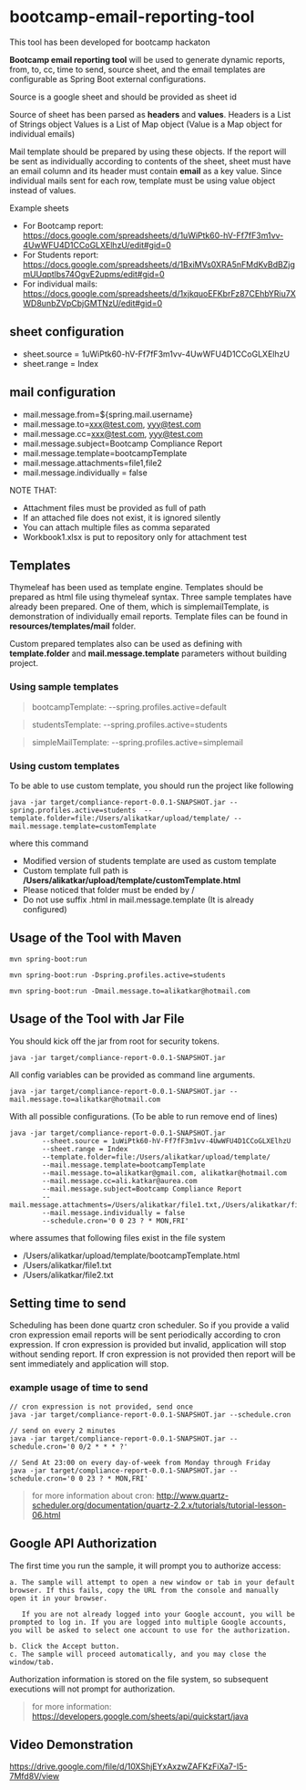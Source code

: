 # bootcamp-email-reporting-tool
This tool has been developed for bootcamp hackaton  

<b>Bootcamp email reporting tool</b> will be used to generate dynamic reports, from, to, cc, time to send, source sheet, and the email templates are configurable as Spring Boot external configurations.

Source is a google sheet and should be provided as sheet id

Source of sheet has been parsed as <b>headers</b> and <b>values</b>. 
Headers is a List of Strings object
Values is a List of Map object
(Value is a Map object for individual emails)


Mail template should be prepared by using these objects. 
If the report will be sent as individually according to contents of the sheet, 
sheet must have an email column and its header must contain <b>email</b> as a key value. 
Since individual mails sent for each row, template must be using value object instead of values.

Example sheets
 -  For Bootcamp report: https://docs.google.com/spreadsheets/d/1uWiPtk60-hV-Ff7fF3m1vv-4UwWFU4D1CCoGLXElhzU/edit#gid=0
 -  For Students report: https://docs.google.com/spreadsheets/d/1BxiMVs0XRA5nFMdKvBdBZjgmUUqptlbs74OgvE2upms/edit#gid=0
 -  For individual mails: https://docs.google.com/spreadsheets/d/1xjkquoEFKbrFz87CEhbYRiu7XWD8unbZVpCbjGMTNzU/edit#gid=0   

## sheet configuration
 - sheet.source = 1uWiPtk60-hV-Ff7fF3m1vv-4UwWFU4D1CCoGLXElhzU
 - sheet.range = Index

## mail configuration
 - mail.message.from=${spring.mail.username}
 - mail.message.to=xxx@test.com, yyy@test.com
 - mail.message.cc=xxx@test.com, yyy@test.com
 - mail.message.subject=Bootcamp Compliance Report
 - mail.message.template=bootcampTemplate
 - mail.message.attachments=file1,file2
 - mail.message.individually = false
 
 NOTE THAT: 
 - Attachment files must be provided as full of path
 - If an attached file does not exist, it is ignored silently
 - You can attach multiple files as comma separated
 - Workbook1.xlsx is put to repository only for attachment test

## Templates
Thymeleaf has been used as template engine. Templates should be prepared as html file using thymeleaf syntax.
Three sample templates have already been prepared. One of them, which is simplemailTemplate, is demonstration of individually email reports.
Template files can be found in <b>resources/templates/mail</b> folder.

Custom prepared templates also can be used as defining with <b>template.folder</b> and <b>mail.message.template</b> parameters without building project.


### Using sample templates

> bootcampTemplate:  --spring.profiles.active=default

> studentsTemplate:  --spring.profiles.active=students

> simpleMailTemplate:  --spring.profiles.active=simplemail

### Using custom templates
To be able to use custom template, you should run the project like following

    java -jar target/compliance-report-0.0.1-SNAPSHOT.jar --spring.profiles.active=students  --template.folder=file:/Users/alikatkar/upload/template/ --mail.message.template=customTemplate

where this command
 - Modified version of students template are used as custom template 
 - Custom template full path is <b>/Users/alikatkar/upload/template/customTemplate.html</b>
 - Please noticed that folder must be ended by /
 - Do not use suffix .html in mail.message.template (It is already configured)        


## Usage of the Tool with Maven

    mvn spring-boot:run

    mvn spring-boot:run -Dspring.profiles.active=students

    mvn spring-boot:run -Dmail.message.to=alikatkar@hotmail.com

## Usage of the Tool with Jar File
You should kick off the jar from root for security tokens. 

    java -jar target/compliance-report-0.0.1-SNAPSHOT.jar

All config variables can be provided as command line arguments.

    java -jar target/compliance-report-0.0.1-SNAPSHOT.jar --mail.message.to=alikatkar@hotmail.com

With all possible configurations. (To be able to run remove end of lines)

    java -jar target/compliance-report-0.0.1-SNAPSHOT.jar 
            --sheet.source = 1uWiPtk60-hV-Ff7fF3m1vv-4UwWFU4D1CCoGLXElhzU
            --sheet.range = Index 
            --template.folder=file:/Users/alikatkar/upload/template/ 
            --mail.message.template=bootcampTemplate
            --mail.message.to=alikatkar@gmail.com, alikatkar@hotmail.com
            --mail.message.cc=ali.katkar@aurea.com
            --mail.message.subject=Bootcamp Compliance Report
            --mail.message.attachments=/Users/alikatkar/file1.txt,/Users/alikatkar/file2.txt
            --mail.message.individually = false
            --schedule.cron='0 0 23 ? * MON,FRI' 
where assumes that following files exist in the file system
 - /Users/alikatkar/upload/template/bootcampTemplate.html 
 - /Users/alikatkar/file1.txt
 - /Users/alikatkar/file2.txt
          
## Setting time to send
Scheduling has been done quartz cron scheduler. So if you provide a valid cron expression 
email reports will be sent periodically according to cron expression. If cron expression is provided but invalid, application will stop without sending report.
If cron expression is not provided then report will be sent immediately and application will stop.

### example usage of time to send
    // cron expression is not provided, send once
    java -jar target/compliance-report-0.0.1-SNAPSHOT.jar --schedule.cron

    // send on every 2 minutes
    java -jar target/compliance-report-0.0.1-SNAPSHOT.jar --schedule.cron='0 0/2 * * * ?'

    // Send At 23:00 on every day-of-week from Monday through Friday
    java -jar target/compliance-report-0.0.1-SNAPSHOT.jar --schedule.cron='0 0 23 ? * MON,FRI'

> for more information about cron: http://www.quartz-scheduler.org/documentation/quartz-2.2.x/tutorials/tutorial-lesson-06.html

## Google API Authorization
The first time you run the sample, it will prompt you to authorize access:

    a. The sample will attempt to open a new window or tab in your default browser. If this fails, copy the URL from the console and manually open it in your browser.

       If you are not already logged into your Google account, you will be prompted to log in. If you are logged into multiple Google accounts, you will be asked to select one account to use for the authorization.

    b. Click the Accept button.
    c. The sample will proceed automatically, and you may close the window/tab.
Authorization information is stored on the file system, so subsequent executions will not prompt for authorization.

> for more information: https://developers.google.com/sheets/api/quickstart/java  

## Video Demonstration
https://drive.google.com/file/d/10XShjEYxAxzwZAFKzFiXa7-I5-7Mfd8V/view
  